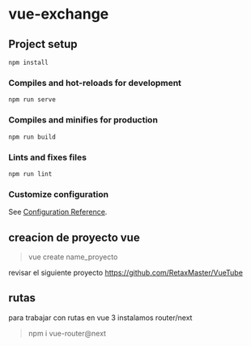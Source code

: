 # vue-exchange

## Project setup
```
npm install
```

### Compiles and hot-reloads for development
```
npm run serve
```

### Compiles and minifies for production
```
npm run build
```

### Lints and fixes files
```
npm run lint
```

### Customize configuration
See [Configuration Reference](https://cli.vuejs.org/config/).


## creacion de proyecto vue

> vue create name_proyecto



revisar el siguiente proyecto
https://github.com/RetaxMaster/VueTube


## rutas
para trabajar con rutas en vue 3 instalamos router/next
> npm i vue-router@next